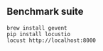 Benchmark suite
---------------

```
brew install gevent
pip install locustio
locust http://localhost:8000
```
